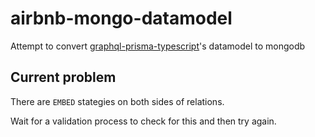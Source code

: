 # airbnb-mongo-datamodel

Attempt to convert [graphql-prisma-typescript](https://github.com/prisma/graphql-prisma-typescript)'s datamodel to mongodb

## Current problem

There are `EMBED` stategies on both sides of relations.

Wait for a validation process to check for this and then try again.
